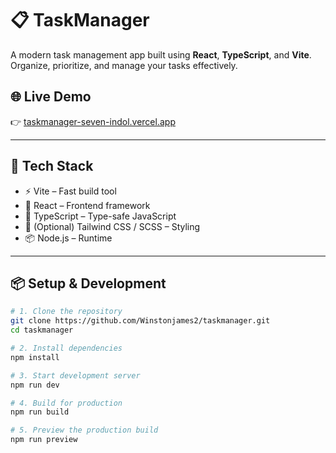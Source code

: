 # 📋 TaskManager

A modern task management app built using **React**, **TypeScript**, and **Vite**. Organize, prioritize, and manage your tasks effectively.

## 🌐 Live Demo

👉 [taskmanager-seven-indol.vercel.app](https://taskmanager-seven-indol.vercel.app/)

---

## 🚀 Tech Stack

- ⚡ Vite – Fast build tool
- 🧩 React – Frontend framework
- 🧠 TypeScript – Type-safe JavaScript
- 🎨 (Optional) Tailwind CSS / SCSS – Styling
- 📦 Node.js – Runtime

---

## 📦 Setup & Development

```bash
# 1. Clone the repository
git clone https://github.com/Winstonjames2/taskmanager.git
cd taskmanager

# 2. Install dependencies
npm install

# 3. Start development server
npm run dev

# 4. Build for production
npm run build

# 5. Preview the production build
npm run preview
